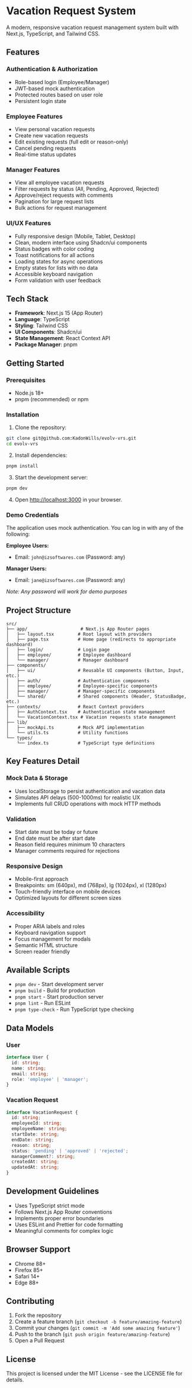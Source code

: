 # Vacation Request System

A modern, responsive vacation request management system built with Next.js, TypeScript, and Tailwind CSS.

## Features

### Authentication & Authorization
- Role-based login (Employee/Manager)
- JWT-based mock authentication
- Protected routes based on user role
- Persistent login state

### Employee Features
- View personal vacation requests
- Create new vacation requests
- Edit existing requests (full edit or reason-only)
- Cancel pending requests
- Real-time status updates

### Manager Features  
- View all employee vacation requests
- Filter requests by status (All, Pending, Approved, Rejected)
- Approve/reject requests with comments
- Pagination for large request lists
- Bulk actions for request management

### UI/UX Features
- Fully responsive design (Mobile, Tablet, Desktop)
- Clean, modern interface using Shadcn/ui components
- Status badges with color coding
- Toast notifications for all actions
- Loading states for async operations
- Empty states for lists with no data
- Accessible keyboard navigation
- Form validation with user feedback

## Tech Stack

- **Framework**: Next.js 15 (App Router)
- **Language**: TypeScript
- **Styling**: Tailwind CSS
- **UI Components**: Shadcn/ui
- **State Management**: React Context API
- **Package Manager**: pnpm

## Getting Started

### Prerequisites

- Node.js 18+ 
- pnpm (recommended) or npm

### Installation

1. Clone the repository:
```bash
git clone git@github.com:KadonWills/evolv-vrs.git
cd evolv-vrs
```

2. Install dependencies:
```bash
pnpm install
```

3. Start the development server:
```bash
pnpm dev
```

4. Open [http://localhost:3000](http://localhost:3000) in your browser.

### Demo Credentials

The application uses mock authentication. You can log in with any of the following:

**Employee Users:**
- Email: `john@izsoftwares.com` (Password: any)

**Manager Users:**
- Email: `jane@izsoftwares.com` (Password: any)

*Note: Any password will work for demo purposes*

## Project Structure

```
src/
├── app/                    # Next.js App Router pages
│   ├── layout.tsx         # Root layout with providers
│   ├── page.tsx           # Home page (redirects to appropriate dashboard)
│   ├── login/             # Login page
│   ├── employee/          # Employee dashboard
│   └── manager/           # Manager dashboard
├── components/
│   ├── ui/                # Reusable UI components (Button, Input, etc.)
│   ├── auth/              # Authentication components
│   ├── employee/          # Employee-specific components
│   ├── manager/           # Manager-specific components
│   └── shared/            # Shared components (Header, StatusBadge, etc.)
├── contexts/              # React Context providers
│   ├── AuthContext.tsx    # Authentication state management
│   └── VacationContext.tsx # Vacation requests state management
├── lib/
│   ├── mockApi.ts         # Mock API implementation
│   └── utils.ts           # Utility functions
└── types/
    └── index.ts           # TypeScript type definitions
```

## Key Features Detail

### Mock Data & Storage
- Uses localStorage to persist authentication and vacation data
- Simulates API delays (500-1000ms) for realistic UX
- Implements full CRUD operations with mock HTTP methods

### Validation
- Start date must be today or future
- End date must be after start date  
- Reason field requires minimum 10 characters
- Manager comments required for rejections

### Responsive Design
- Mobile-first approach
- Breakpoints: sm (640px), md (768px), lg (1024px), xl (1280px)
- Touch-friendly interface on mobile devices
- Optimized layouts for different screen sizes

### Accessibility
- Proper ARIA labels and roles
- Keyboard navigation support
- Focus management for modals
- Semantic HTML structure
- Screen reader friendly

## Available Scripts

- `pnpm dev` - Start development server
- `pnpm build` - Build for production
- `pnpm start` - Start production server
- `pnpm lint` - Run ESLint
- `pnpm type-check` - Run TypeScript type checking

## Data Models

### User
```typescript
interface User {
  id: string;
  name: string;
  email: string;
  role: 'employee' | 'manager';
}
```

### Vacation Request
```typescript
interface VacationRequest {
  id: string;
  employeeId: string;
  employeeName: string;
  startDate: string;
  endDate: string;
  reason: string;
  status: 'pending' | 'approved' | 'rejected';
  managerComment?: string;
  createdAt: string;
  updatedAt: string;
}
```

## Development Guidelines

- Uses TypeScript strict mode
- Follows Next.js App Router conventions
- Implements proper error boundaries
- Uses ESLint and Prettier for code formatting
- Meaningful comments for complex logic

## Browser Support

- Chrome 88+
- Firefox 85+
- Safari 14+
- Edge 88+

## Contributing

1. Fork the repository
2. Create a feature branch (`git checkout -b feature/amazing-feature`)
3. Commit your changes (`git commit -m 'Add some amazing feature'`)
4. Push to the branch (`git push origin feature/amazing-feature`)
5. Open a Pull Request

## License

This project is licensed under the MIT License - see the LICENSE file for details.
